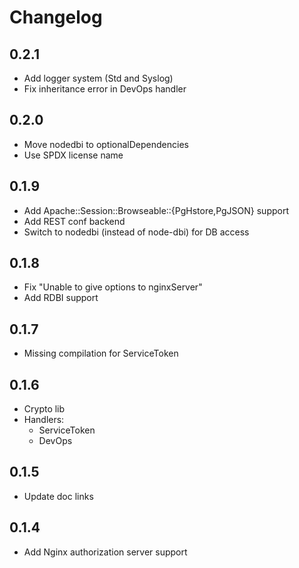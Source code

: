 Changelog
=========

## 0.2.1
 * Add logger system (Std and Syslog)
 * Fix inheritance error in DevOps handler

## 0.2.0
 * Move nodedbi to optionalDependencies
 * Use SPDX license name

## 0.1.9
 * Add Apache::Session::Browseable::{PgHstore,PgJSON} support
 * Add REST conf backend
 * Switch to nodedbi (instead of node-dbi) for DB access

## 0.1.8
 * Fix "Unable to give options to nginxServer"
 * Add RDBI support

## 0.1.7
 * Missing compilation for ServiceToken

## 0.1.6
 * Crypto lib
 * Handlers:
   - ServiceToken
   - DevOps

## 0.1.5
 * Update doc links

## 0.1.4

 * Add Nginx authorization server support
